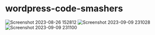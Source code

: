 # wordpress-code-smashers

![Screenshot 2023-08-26 152812](https://github.com/Sid-2503/wordpress-code-smashers/assets/89977643/2ad283e7-6f4c-4c15-b9ae-c9d97fd30bdd)
![Screenshot 2023-09-09 231028](https://github.com/Sid-2503/wordpress-code-smashers/assets/89977643/acd21e3d-3c49-44c8-8200-aaaae6b3b075)
![Screenshot 2023-09-09 231100](https://github.com/Sid-2503/wordpress-code-smashers/assets/89977643/cd4399bb-5a07-4f5b-9800-9aea87d9b645)
